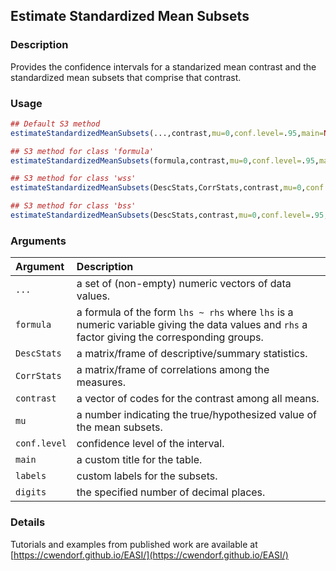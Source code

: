 ## Estimate Standardized Mean Subsets

### Description

Provides the confidence intervals for a standarized mean contrast and the standardized mean subsets that comprise that contrast.

### Usage

```r
## Default S3 method
estimateStandardizedMeanSubsets(...,contrast,mu=0,conf.level=.95,main=NULL,labels=NULL,digits=3)

## S3 method for class 'formula'
estimateStandardizedMeanSubsets(formula,contrast,mu=0,conf.level=.95,main=NULL,labels=NULL,digits=3)

## S3 method for class 'wss'
estimateStandardizedMeanSubsets(DescStats,CorrStats,contrast,mu=0,conf.level=.95,main=NULL,labels=NULL,digits=3)

## S3 method for class 'bss'
estimateStandardizedMeanSubsets(DescStats,contrast,mu=0,conf.level=.95,main=NULL,labels=NULL,digits=3)
```

### Arguments

Argument | Description
:-- | :--
```...``` | a set of (non-empty) numeric vectors of data values.
```formula``` | a formula of the form `lhs ~ rhs` where `lhs` is a numeric variable giving the data values and `rhs` a factor giving the corresponding groups.
```DescStats```  | a matrix/frame of descriptive/summary statistics.
```CorrStats``` | a matrix/frame of correlations among the measures.
```contrast``` | a vector of codes for the contrast among all means.
```mu``` | a number indicating the true/hypothesized value of the mean subsets.
```conf.level``` | confidence level of the interval.
```main``` | a custom title for the table.
```labels``` | custom labels for the subsets.
```digits``` | the specified number of decimal places.

### Details

Tutorials and examples from published work are available at [https://cwendorf.github.io/EASI/](https://cwendorf.github.io/EASI/) 
